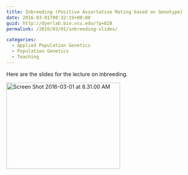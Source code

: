 ```yaml
---
title: Inbreeding (Positive Assortative Mating based on Genotype)
date: 2016-03-01T08:32:19+00:00
guid: http://dyerlab.bio.vcu.edu/?p=828
permalink: /2016/03/01/inbreeding-slides/

categories:
  - Applied Population Genetics
  - Population Genetics
  - Teaching
---
```

Here are the slides for the lecture on inbreeding.

<!--more-->

[<img class="aligncenter wp-image-829 size-medium" src="http://dyerlab.bio.vcu.edu/wp-content/uploads/sites/4831/2016/03/Screen-Shot-2016-03-01-at-8.31.00-AM-300x227.png" alt="Screen Shot 2016-03-01 at 8.31.00 AM" width="300" height="227" srcset="http://localhost/wordpress/wp-content/uploads/2016/03/Screen-Shot-2016-03-01-at-8.31.00-AM-300x227.png 300w, http://localhost/wordpress/wp-content/uploads/2016/03/Screen-Shot-2016-03-01-at-8.31.00-AM-768x582.png 768w, http://localhost/wordpress/wp-content/uploads/2016/03/Screen-Shot-2016-03-01-at-8.31.00-AM.png 1016w" sizes="(max-width: 300px) 100vw, 300px" />](http://localhost/wordpress/wp-content/uploads/2016/03/Inbreeding.pdf)